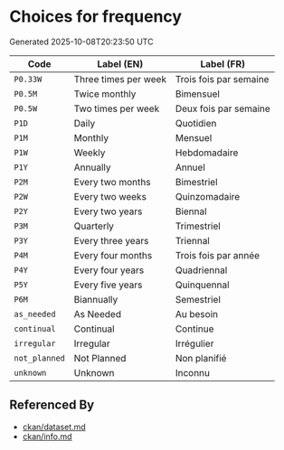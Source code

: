 # Choices for frequency

Generated 2025-10-08T20:23:50 UTC

| Code | Label (EN) | Label (FR) |
|------|------------|------------|
| `P0.33W` | Three times per week | Trois fois par semaine |
| `P0.5M` | Twice monthly | Bimensuel |
| `P0.5W` | Two times per week | Deux fois par semaine |
| `P1D` | Daily | Quotidien |
| `P1M` | Monthly | Mensuel |
| `P1W` | Weekly | Hebdomadaire |
| `P1Y` | Annually | Annuel |
| `P2M` | Every two months | Bimestriel |
| `P2W` | Every two weeks | Quinzomadaire |
| `P2Y` | Every two years | Biennal |
| `P3M` | Quarterly | Trimestriel |
| `P3Y` | Every three years | Triennal |
| `P4M` | Every four months | Trois fois par année |
| `P4Y` | Every four years | Quadriennal |
| `P5Y` | Every five years | Quinquennal |
| `P6M` | Biannually | Semestriel |
| `as_needed` | As Needed | Au besoin |
| `continual` | Continual | Continue |
| `irregular` | Irregular | Irrégulier |
| `not_planned` | Not Planned | Non planifié |
| `unknown` | Unknown | Inconnu |


## Referenced By

- [ckan/dataset.md](../ckan/dataset.md)
- [ckan/info.md](../ckan/info.md)
